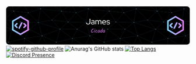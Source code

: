 ![Header](./header.png)
[![spotify-github-profile](https://spotify-github-profile.vercel.app/api/view?uid=31ylqx4fhoq3te3j5x65w4wnknbi&cover_image=true&theme=compact&show_offline=false&background_color=121212)](https://github.com/kittinan/spotify-github-profile)
![Anurag's GitHub stats](https://github-readme-stats.vercel.app/api?username=JamesCicada&show_icons=true&theme=tokyonight&count_private=true)
[![Top Langs](https://github-readme-stats.vercel.app/api/top-langs/?username=JamesCicada&layout=compact&theme=tokyonight)](https://github.com/anuraghazra/github-readme-stats)
[![Discord Presence](https://lanyard.cnrad.dev/api/551893446726778901)](https://discord.com/users/551893446726778901)

<!--
**JamesCicada/JamesCicada** is a ✨ _special_ ✨ repository because its `README.md` (this file) appears on your GitHub profile.

Here are some ideas to get you started:

**- 🔭 I’m currently working on ...
**- 🌱 I’m currently learning ...
**- 👯 I’m looking to collaborate on ...
**- 🤔 I’m looking for help with ...
**- 💬 Ask me about ...
**- 📫 How to reach me: ...
**- 😄 Pronouns: ...
**- ⚡ Fun fact: ...
-->

